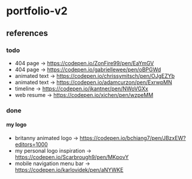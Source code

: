 # portfolio-v2

## references
### todo
<!-- TODO: remove references -->
- 404 page -> https://codepen.io/ZonFire99/pen/EaYmGV
- 404 page -> https://codepen.io/gabriellewee/pen/oBPGWd
- animated text -> https://codepen.io/chrissymitsch/pen/OJgEZYb
- animated text -> https://codepen.io/adamcurzon/pen/ExrwpMN
- timeline -> https://codepen.io/jkantner/pen/NWoVGXx
- web resume -> https://codepen.io/xichen/pen/wzpeMM

### done
#### my logo
- britanny animated logo -> https://codepen.io/bchiang7/pen/JBzxEW?editors=1000
- my personal logo inspiration -> https://codepen.io/Scarbrough9/pen/MKpovY
- mobile navigation menu bar -> https://codepen.io/karlovidek/pen/aNYWKE